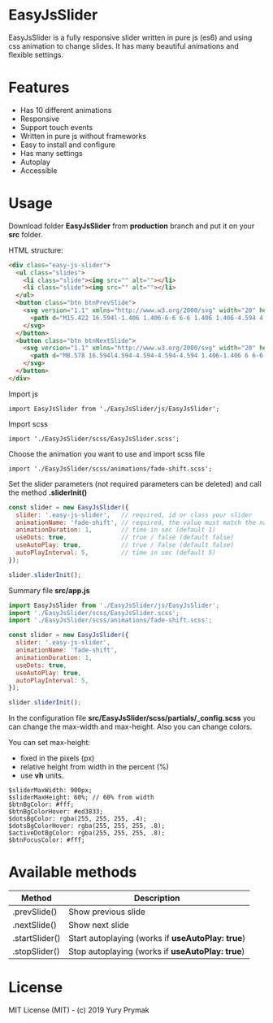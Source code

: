 # EasyJsSlider

EasyJsSlider is a fully responsive slider written in pure js (es6) and using css animation to change slides. It has many beautiful animations and flexible settings.

# Features

- Has 10 different animations
- Responsive
- Support touch events
- Written in pure js without frameworks
- Easy to install and configure
- Has many settings
- Autoplay
- Accessible

# Usage

Download folder **EasyJsSlider** from **production** branch and put it on your **src** folder.

HTML structure:

```html
<div class="easy-js-slider">
  <ul class="slides">
    <li class="slide"><img src="" alt=""></li>
    <li class="slide"><img src="" alt=""></li>
  </ul>
  <button class="btn btnPrevSlide">
    <svg version="1.1" xmlns="http://www.w3.org/2000/svg" width="20" height="30" viewBox="6 3 12 17">
      <path d="M15.422 16.594l-1.406 1.406-6-6 6-6 1.406 1.406-4.594 4.594z"></path>
    </svg>
  </button>
  <button class="btn btnNextSlide">
    <svg version="1.1" xmlns="http://www.w3.org/2000/svg" width="20" height="30" viewBox="6 3 12 17">
      <path d="M8.578 16.594l4.594-4.594-4.594-4.594 1.406-1.406 6 6-6 6z"></path>
    </svg> 
  </button>
</div>
```

Import js

`import EasyJsSlider from './EasyJsSlider/js/EasyJsSlider';`

Import scss

`import './EasyJsSlider/scss/EasyJsSlider.scss';`

Choose the animation you want to use and import scss file

`import './EasyJsSlider/scss/animations/fade-shift.scss';`

Set the slider parameters (not required parameters can be deleted) and call the method **.sliderInit()**

```js
const slider = new EasyJsSlider({
  slider: '.easy-js-slider',   // required, id or class your slider
  animationName: 'fade-shift', // required, the value must match the name of the scss file to be imported
  animationDuration: 1,        // time in sec (default 1)
  useDots: true,               // true / false (default false)
  useAutoPlay: true,           // true / false (default false)
  autoPlayInterval: 5,         // time in sec (default 5)
});

slider.sliderInit();
```

Summary file **src/app.js**

```js
import EasyJsSlider from './EasyJsSlider/js/EasyJsSlider';
import './EasyJsSlider/scss/EasyJsSlider.scss';
import './EasyJsSlider/scss/animations/fade-shift.scss';

const slider = new EasyJsSlider({
  slider: '.easy-js-slider',
  animationName: 'fade-shift',
  animationDuration: 1,
  useDots: true,
  useAutoPlay: true,
  autoPlayInterval: 5,
});

slider.sliderInit();
```

In the configuration file **src/EasyJsSlider/scss/partials/_config.scss** you can change the max-width and max-height. Also you can change colors.

You can set max-height:
- fixed in the pixels (px)
- relative height from width in the percent (%)
- use **vh** units.

```
$sliderMaxWidth: 900px;
$sliderMaxHeight: 60%; // 60% from width
$btnBgColor: #fff;
$btnBgColorHover: #ed3833;
$dotsBgColor: rgba(255, 255, 255, .4);
$dotsBgColorHover: rgba(255, 255, 255, .8);
$activeDotBgColor: rgba(255, 255, 255, .8);
$btnFocusColor: #fff;
```

# Available methods

Method | Description
--- | ---
.prevSlide() | Show previous slide
.nextSlide() | Show next slide
.startSlider() | Start autoplaying (works if **useAutoPlay: true**)
.stopSlider() | Stop autoplaying (works if **useAutoPlay: true**)

# License

MIT License (MIT) - (c) 2019 Yury Prymak